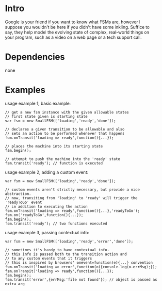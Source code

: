 Intro
=====

Google is your friend if you want to know what FSMs are, however I suppose you wouldn't be here if you didn't have some inkling. Suffice to say, they help model the evolving state of complex, real-world things on your program, such as a video on a web page or a tech support call.

Dependencies
============

none

Examples
========

usage example 1, basic example:

    // get a new fsm instance with the given allowable states
    // first state given is starting state
    var fsm = new SmallFSM(['loading','ready','done']);

    // declares a given transition to be allowable and also
    // sets an action to be performed whenever that happens
    fsm.onTransit('loading => ready',function(){...});

    // places the machine into its starting state
    fsm.begin();

    // attempt to push the machine into the 'ready' state
    fsm.transit('ready'); // function is executed

usage example 2, adding a custom event:

    var fsm = new SmallFSM(['loading','ready','done']);

    // custom events aren't strictly necessary, but provide a nice abstraction.
    // now, transiting from 'loading' to 'ready' will trigger the 'readyToGo' event
    // in addition to executing the action
	fsm.onTransit('loading => ready',function(){...},'readyToGo');
	fsm.on('readyToGo',function(){...});
	fsm.begin();
	fsm.transit('ready'); // two functions executed

usage example 3, passing contextual info:

	var fsm = new SmallFSM(['loading','ready','error','done']);

    // sometimes it's handy to have contextual info.
    // this info is passed both to the transition action and
    // to any custom events that it triggers
    // this is inspired by browsers' onevent=function(e){...} convention
	fsm.onTransit('loading => error',function(o){console.log(o.errMsg);});
	fsm.onTransit('loading => ready',function(){...});
	fsm.begin();
	fsm.transit('error',{errMsg:'file not found'}); // object is passed as extra arg

